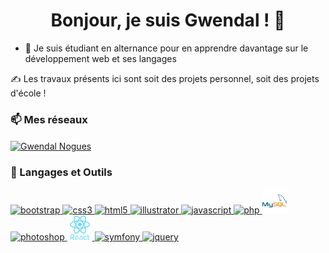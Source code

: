 <h1 align="center"> Bonjour, je suis Gwendal ! 🌻</h1>

- 🌱 Je suis étudiant en alternance pour en apprendre davantage sur le développement web et ses langages

✍️ Les travaux présents ici sont soit des projets personnel, soit des projets d'école !

<h3>📫 Mes réseaux</h3>
  <a href="https://www.linkedin.com/in/gwendal-nogues-1369a3217/" target="_blank"><img align="center"
      src="https://upload.wikimedia.org/wikipedia/commons/thumb/8/81/LinkedIn_icon.svg/2048px-LinkedIn_icon.svg.png"
      alt="Gwendal Nogues" height="40" width="40" /></a>

<h3>📌 Langages et Outils</h3>
<a href="https://getbootstrap.com" rel="noreferrer" target="_blank">
    <img src="https://upload.wikimedia.org/wikipedia/commons/thumb/b/b2/Bootstrap_logo.svg/2560px-Bootstrap_logo.svg.png"
      alt="bootstrap" width="40" height="40" /> 
</a>
<a href="https://www.w3schools.com/css/" target="_blank"
    rel="noreferrer"> <img
      src="https://upload.wikimedia.org/wikipedia/commons/thumb/d/d5/CSS3_logo_and_wordmark.svg/1200px-CSS3_logo_and_wordmark.svg.png" alt="css3"
      width="40" height="40" /> 
</a>
<a href="https://www.w3.org/html/" rel="noreferrer" target="_blank"> <img
      src="https://upload.wikimedia.org/wikipedia/commons/thumb/6/61/HTML5_logo_and_wordmark.svg/2048px-HTML5_logo_and_wordmark.svg.png"
      alt="html5" width="40" height="40" /> 
</a>
<a href="https://www.adobe.com/in/products/illustrator.html" target="_blank"
     rel="noreferrer"> <img
      src="https://cdn.pixabay.com/photo/2021/02/03/12/28/adobe-illustrator-5977785_960_720.png" alt="illustrator" width="40"
      height="40" /> 
</a>
<a href="https://developer.mozilla.org/en-US/docs/Web/JavaScript" target="_blank"
    rel="noreferrer"> <img
      src="https://upload.wikimedia.org/wikipedia/commons/6/6a/JavaScript-logo.png"
      alt="javascript" width="40" height="40" /> 
</a>
<a href="https://www.php.net/docs.php" target="_blank"
    rel="noreferrer"> <img
      src="https://upload.wikimedia.org/wikipedia/commons/thumb/2/27/PHP-logo.svg/2560px-PHP-logo.svg.png"
      alt="php" width="40" height="40" /> 
</a>
<a href="https://www.mysql.com/" rel="noreferrer" target="_blank"> <img
      src="https://raw.githubusercontent.com/devicons/devicon/master/icons/mysql/mysql-original-wordmark.svg"
      alt="mysql" width="40" height="40" /> 
</a>
<a href="https://www.photoshop.com/en" target="_blank"
    rel="noreferrer"> <img
      src="https://upload.wikimedia.org/wikipedia/commons/thumb/a/af/Adobe_Photoshop_CC_icon.svg/512px-Adobe_Photoshop_CC_icon.svg.png" alt="photoshop"
      width="40" height="40" /> 
</a>
<a href="https://reactjs.org/" rel="noreferrer" target="_blank"> <img
      src="https://raw.githubusercontent.com/devicons/devicon/master/icons/react/react-original-wordmark.svg"
      alt="react" width="40" height="40" /> 
</a>
<a href="https://symfony.com/" rel="noreferrer" target="_blank"> <img
      src="https://cdn.worldvectorlogo.com/logos/symfony.svg"
      alt="symfony" width="40" height="40" /> 
</a>
<a href="https://jquery.com/" rel="noreferrer" target="_blank"> <img
      src="https://images.icon-icons.com/2699/PNG/512/jquery_vertical_logo_icon_169489.png"
      alt="jquery" width="40" height="40" /> 
</a>


